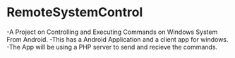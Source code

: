 # RemoteSystemControl
-A Project on Controlling and Executing Commands on Windows System From Android.
-This has a Android Application and a client app for windows.
-The App will be using a PHP server to send and recieve the commands.
